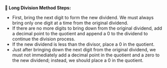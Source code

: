 
**📌 Long Division Method Steps:**

- First, bring the next digit to form the new dividend. We must always bring only one digit at a time from the original dividend.
- If there are no more digits to bring down from the original dividend, add a decimal point to the quotient and append a 0 to the dividend to continue the division process.
- If the new dividend is less than the divisor, place a 0 in the quotient.
- Just after bringing down the next digit from the original dividend, we must not immediately add a decimal point in the quotient and a zero to the new dividend; instead, we should place a 0 in the quotient.